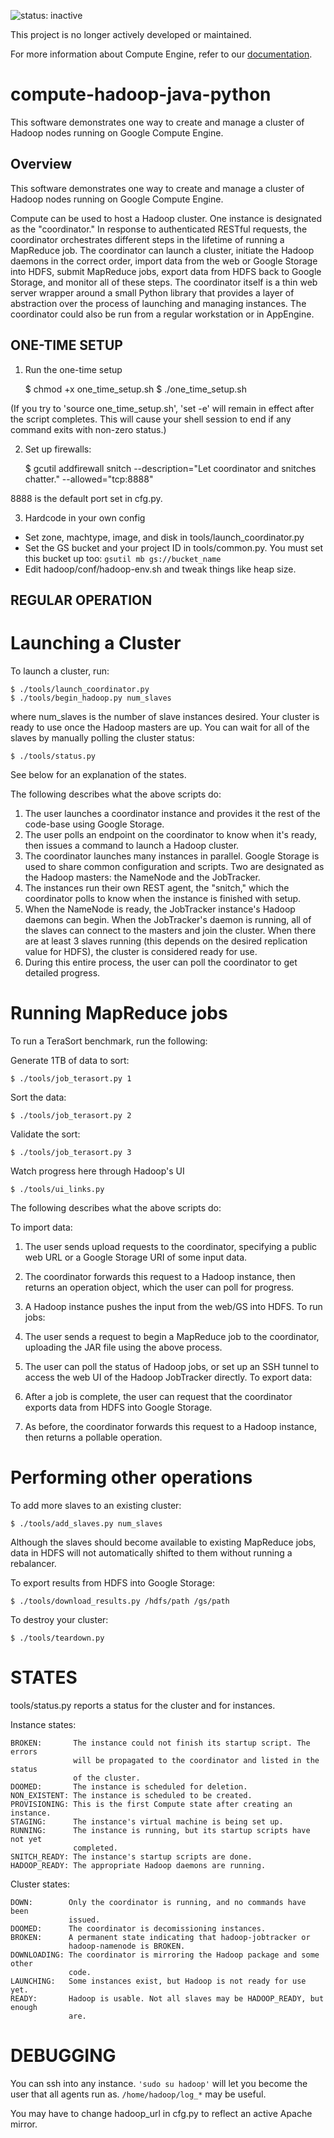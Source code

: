 ![status: inactive](https://img.shields.io/badge/status-inactive-red.svg)

This project is no longer actively developed or maintained.  

For more information about Compute Engine, refer to our [documentation](https://cloud.google.com/compute).

compute-hadoop-java-python
==========================

This software demonstrates one way to create and manage a cluster of Hadoop nodes running on Google Compute Engine.

Overview
--------

This software demonstrates one way to create and manage a cluster of Hadoop
nodes running on Google Compute Engine.

Compute can be used to host a Hadoop cluster. One instance is designated as the
"coordinator." In response to authenticated RESTful requests, the coordinator
orchestrates different steps in the lifetime of running a MapReduce job. The
coordinator can launch a cluster, initiate the Hadoop daemons in the correct
order, import data from the web or Google Storage into HDFS, submit MapReduce
jobs, export data from HDFS back to Google Storage, and monitor all of these
steps. The coordinator itself is a thin web server wrapper around a small
Python library that provides a layer of abstraction over the process of
launching and managing instances. The coordinator could also be run from a
regular workstation or in AppEngine.

ONE-TIME SETUP
--------------

1) Run the one-time setup

	$ chmod +x one_time_setup.sh
	$ ./one_time_setup.sh

(If you try to 'source one_time_setup.sh', 'set -e' will remain in effect after
the script completes. This will cause your shell session to end if any command
exits with non-zero status.)

2) Set up firewalls:

	$ gcutil addfirewall snitch --description="Let coordinator and snitches chatter." --allowed="tcp:8888"

8888 is the default port set in cfg.py.

3) Hardcode in your own config

- Set zone, machtype, image, and disk in tools/launch_coordinator.py
- Set the GS bucket and your project ID in tools/common.py. You must set this
  bucket up too:
	`gsutil mb gs://bucket_name`
- Edit hadoop/conf/hadoop-env.sh and tweak things like heap size.

REGULAR OPERATION
-----------------

# Launching a Cluster #

To launch a cluster, run:

	$ ./tools/launch_coordinator.py
	$ ./tools/begin_hadoop.py num_slaves

where num_slaves is the number of slave instances desired.
Your cluster is ready to use once the Hadoop masters are up. You can wait
for all of the slaves by manually polling the cluster status:

	$ ./tools/status.py

See below for an explanation of the states.

The following describes what the above scripts do:

1. The user launches a coordinator instance and provides it the rest of the
   code-base using Google Storage.
2. The user polls an endpoint on the coordinator to know when it's ready, then
   issues a command to launch a Hadoop cluster.
3. The coordinator launches many instances in parallel. Google Storage is used
   to share common configuration and scripts. Two are designated as the Hadoop
   masters: the NameNode and the JobTracker.
4. The instances run their own REST agent, the "snitch," which the coordinator
   polls to know when the instance is finished with setup.
5. When the NameNode is ready, the JobTracker instance's Hadoop daemons can
   begin. When the JobTracker's daemon is running, all of the slaves can connect
   to the masters and join the cluster. When there are at least 3 slaves running
   (this depends on the desired replication value for HDFS), the cluster is
   considered ready for use.
6. During this entire process, the user can poll the coordinator to get
   detailed progress.

# Running MapReduce jobs #

To run a TeraSort benchmark, run the following:

Generate 1TB of data to sort:

	$ ./tools/job_terasort.py 1

Sort the data:

	$ ./tools/job_terasort.py 2

Validate the sort:

	$ ./tools/job_terasort.py 3

Watch progress here through Hadoop's UI

	$ ./tools/ui_links.py

The following describes what the above scripts do:

To import data:

1. The user sends upload requests to the coordinator, specifying a public web
   URL or a Google Storage URI of some input data.
2. The coordinator forwards this request to a Hadoop instance, then returns an
   operation object, which the user can poll for progress.
3. A Hadoop instance pushes the input from the web/GS into HDFS.
To run jobs:

4. The user sends a request to begin a MapReduce job to the coordinator,
   uploading the JAR file using the above process.
5. The user can poll the status of Hadoop jobs, or set up an SSH tunnel to
   access the web UI of the Hadoop JobTracker directly.
To export data:

6. After a job is complete, the user can request that the coordinator exports
   data from HDFS into Google Storage.
7. As before, the coordinator forwards this request to a Hadoop instance, then
   returns a pollable operation.

# Performing other operations #

To add more slaves to an existing cluster:

	$ ./tools/add_slaves.py num_slaves

Although the slaves should become available to existing MapReduce jobs, data in
HDFS will not automatically shifted to them without running a rebalancer.

To export results from HDFS into Google Storage:

	$ ./tools/download_results.py /hdfs/path /gs/path

To destroy your cluster:

	$ ./tools/teardown.py

# STATES #

tools/status.py reports a status for the cluster and for instances.

Instance states:

    BROKEN:       The instance could not finish its startup script. The errors
                  will be propagated to the coordinator and listed in the status
                  of the cluster.
    DOOMED:       The instance is scheduled for deletion.
    NON_EXISTENT: The instance is scheduled to be created.
    PROVISIONING: This is the first Compute state after creating an instance.
    STAGING:      The instance's virtual machine is being set up.
    RUNNING:      The instance is running, but its startup scripts have not yet
                  completed.
    SNITCH_READY: The instance's startup scripts are done.
    HADOOP_READY: The appropriate Hadoop daemons are running.

Cluster states:

    DOWN:        Only the coordinator is running, and no commands have been
                 issued.
    DOOMED:      The coordinator is decomissioning instances.
    BROKEN:      A permanent state indicating that hadoop-jobtracker or
                 hadoop-namenode is BROKEN.
    DOWNLOADING: The coordinator is mirroring the Hadoop package and some other
                 code.
    LAUNCHING:   Some instances exist, but Hadoop is not ready for use yet.
    READY:       Hadoop is usable. Not all slaves may be HADOOP_READY, but enough
                 are.

# DEBUGGING #

You can ssh into any instance. `'sudo su hadoop'` will let you become the user
that all agents run as. `/home/hadoop/log_*` may be useful.

You may have to change hadoop_url in cfg.py to reflect an active Apache mirror.
